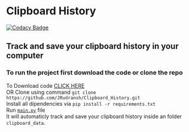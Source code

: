 # Clipboard History

[![Codacy Badge](https://api.codacy.com/project/badge/Grade/553257642db34c5bae141f4cf78208ae)](https://app.codacy.com/gh/JRudransh/Clipboard_History?utm_source=github.com&utm_medium=referral&utm_content=JRudransh/Clipboard_History&utm_campaign=Badge_Grade)

## Track and save your clipboard history in your computer

### To run the project first download the code or clone the repo
To Download code [CLICK HERE](https://github.com/JRudransh/Clipboard_History/archive/master.zip) <br> 
OR Clone using command `git clone https://github.com/JRudransh/Clipboard_History.git` <br>
Install all dipendencies via `pip install -r requirements.txt` <br>
Run [`main.py`](https://github.com/JRudransh/Clipboard_History/blob/master/main.py) file <br>
It will automaticly track and save your clipboard history inside an folder `clipboard_data`.
